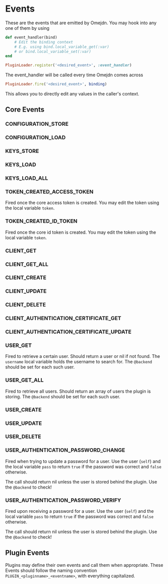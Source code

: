 # Events

These are the events that are emitted by Omejdn.
You may hook into any one of them by using

```ruby
def event_handler(bind)
    # Edit the binding context
    # E.g. using bind.local_variable_get(:var)
    # or bind.local_variable_set(:var)
end

PluginLoader.register('<desired_event>', :event_handler)
```

The event_handler will be called every time Omejdn comes across

```ruby
PluginLoader.fire('<desired_event>', binding)
```

This allows you to directly edit any values in the caller's context.

## Core Events

### CONFIGURATION_STORE

### CONFIGURATION_LOAD

### KEYS_STORE

### KEYS_LOAD

### KEYS_LOAD_ALL

### TOKEN_CREATED_ACCESS_TOKEN

Fired once the core access token is created.
You may edit the token using the local variable `token`.

### TOKEN_CREATED_ID_TOKEN

Fired once the core id token is created.
You may edit the token using the local variable `token`.

### CLIENT_GET

### CLIENT_GET_ALL

### CLIENT_CREATE

### CLIENT_UPDATE

### CLIENT_DELETE

### CLIENT_AUTHENTICATION_CERTIFICATE_GET

### CLIENT_AUTHENTICATION_CERTIFICATE_UPDATE

### USER_GET

Fired to retrieve a certain user.
Should return a user or nil if not found.
The `username` local variable holds the username to search for.
The `@backend` should be set for each such user.

### USER_GET_ALL

Fired to retrieve all users.
Should return an array of users the plugin is storing.
The `@backend` should be set for each such user.

### USER_CREATE

### USER_UPDATE

### USER_DELETE

### USER_AUTHENTICATION_PASSWORD_CHANGE

Fired when trying to update a password for a user.
Use the user (`self`) and the local variable `pass` to return `true` if the password was correct and `false` otherwise.

The call should return nil unless the user is stored behind the plugin.
Use the `@backend` to check!

### USER_AUTHENTICATION_PASSWORD_VERIFY

Fired upon receiving a password for a user.
Use the user (`self`) and the local variable `pass` to return `true` if the password was correct and `false` otherwise.

The call should return nil unless the user is stored behind the plugin.
Use the `@backend` to check!

## Plugin Events

Plugins may define their own events and call them when appropriate.
These Events should follow the naming convention `PLUGIN_<pluginname>_<eventname>`, with everything capitalized.